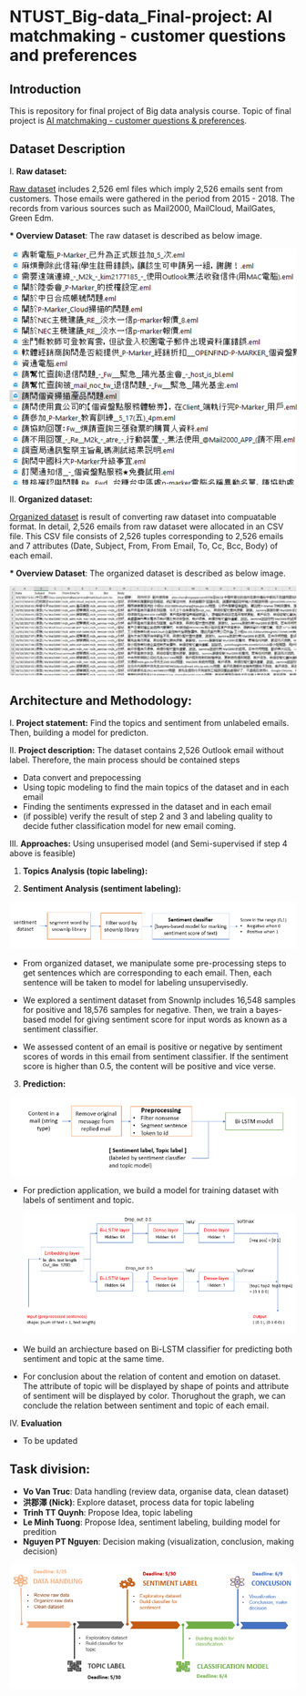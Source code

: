 # NTUST_Big-data_Final-project: AI matchmaking - customer questions and preferences

## Introduction

This is repository for final project of Big data analysis course. Topic of final project is [AI matchmaking - customer questions & preferences](materials/第3組_AI_人工智慧_報告_v2_20220512_V2.pdf).
## Dataset Description
I. <strong>Raw dataset:</strong>

  [Raw dataset](dataset/project_textmining_rawdata_20220518) includes 2,526 eml files which imply 2,526 emails sent from customers. Those emails were gathered in the period from 2015 - 2018. The records from various sources such as Mail2000, MailCloud, MailGates, Green Edm.

  <strong>* Overview Dataset</strong>: The raw dataset is described as below image.
  
  <img src="dataset/raw_dataset_img.png" alt="1" width = auto height = auto>

II. <strong>Organized dataset:</strong>

  [Organized dataset](dataset/organized_dataset/) is result of converting raw dataset into compuatable format. In detail, 2,526 emails from raw dataset were allocated in an CSV file. This CSV file consists of 2,526 tuples corresponding to 2,526 emails and 7 attributes (﻿Date, Subject, From, From Email, To, Cc, Bcc, Body) of each email.

  <strong>* Overview Dataset</strong>: The organized dataset is described as below image.
  
  <img src="dataset/organized_dataset_img.png" alt="1" width = auto height = auto>

## <strong>Architecture and Methodology:</strong> 
I. <strong>Project statement:</strong> Find the topics and sentiment from unlabeled emails. Then, building a model for predicton.

II. <strong>Project description:</strong> The dataset contains 2,526 Outlook email without label. Therefore, the main process should be contained steps  

- Data convert and prepocessing  
- Using topic modeling to find the main topics of the dataset and in each email  
- Finding the sentiments expressed in the dataset and in each email  
- (if possible) verify the result of step 2 and 3 and labeling quality to decide futher classification model for new email coming.

III. <strong>Approaches:</strong> Using unsuperised model (and Semi-supervised if step 4 above is feasible)  

1. **Topics Analysis (topic labeling):** 

2. **Sentiment Analysis (sentiment labeling):**

  <img src="materials/sentiment-architecture.PNG" alt="1" width = auto height = auto>  

-   From organized dataset, we manipulate some pre-processing steps to get sentences which are corresponding to each email. Then, each sentence will be taken to model for labeling unsupervisedly.

- We explored  a sentiment dataset from Snownlp includes 16,548 samples for positive and 18,576 samples for negative. Then, we train a bayes-based model for giving sentiment score for input words as known as a sentiment classifier.

- We assessed content of an email is positive or negative by sentiment scores of words in this email from sentiment classifier. If the sentiment score is higher than 0.5, the content will be positive and vice verse.

3. **Prediction:**

  <img src="materials/main-architecture.PNG" alt="1" width = auto height = auto>  

- For prediction application, we build a model for training dataset with labels of sentiment and topic. 

  <img src="materials/bilstm-architecture.PNG" alt="1" width = auto height = auto> 

- We build an archiecture based on Bi-LSTM classifier for predicting both sentiment and topic at the same time.

- For conclusion about the relation of content and emotion on dataset. The attribute of topic will be displayed by shape of points and attribute of sentiment will be displayed by color. Thorughout the graph, we can conclude the relation between sentiment and topic of each email. 


IV. **Evaluation**   

- To be updated
  
## <strong>Task division:</strong> 
  
  * **Vo Van Truc**: Data handling (review data, organise data, clean dataset)
  * **洪郡澤 (Nick)**: Explore dataset, process data for topic labeling 
  * **Trinh TT Quynh**: Propose Idea, topic labeling
  * **Le Minh Tuong**: Propose Idea, sentiment labeling, building model for predition
  * **Nguyen PT Nguyen**: Decision making (visualization, conclusion, making decision)
  
  <img src="materials/workload.png" alt="1" width = auto height = auto>


